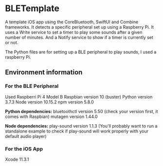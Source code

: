 # BLETemplate
A template iOS app using the CoreBluetooth, SwiftUI and Combine frameworks.
It detects a specific peripheral set up using a Raspberry Pi. It uses a Write service to set a timer to play some sounds after a given number of minutes. And a Notify service to show if a timer is currently set or not.

The Python files are for setting up a BLE peripheral to play sounds, I used a raspberry Pi.

## Environment information

### For the BLE Peripheral
Used Raspberri Pi 4 Model B
Raspbian version 10 (buster)
Python version 3.7.3
Node version 10.15.2
npm version 5.8.0

**Python dependencies:**
bluetoothctl version 5.50 (check your version first, it comes with Raspbian)
mutagen version 1.44.0

**Node dependencies:**
play-sound version 1.1.3 (You'll probably want to run a standalone example to check if play-sound will work properly with your default audio player)

### For the iOS App
Xcode 11.3.1